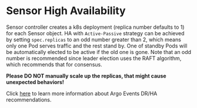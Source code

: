 # Sensor High Availability

Sensor controller creates a k8s deployment (replica number defaults to 1) for
each Sensor object. HA with `Active-Passive` strategy can be achieved by setting
`spec.replicas` to an odd number greater than 2, which means only one Pod serves
traffic and the rest stand by. One of standby Pods will be automatically
elected to be active if the old one is gone. Note that an odd number is recommended
since leader election uses the RAFT algorithm, which recommends that for consensus.

**Please DO NOT manually scale up the replicas, that might cause unexpected
behaviors!**

Click [here](../dr_ha_recommendations.md) to learn more information about Argo
Events DR/HA recommendations.
